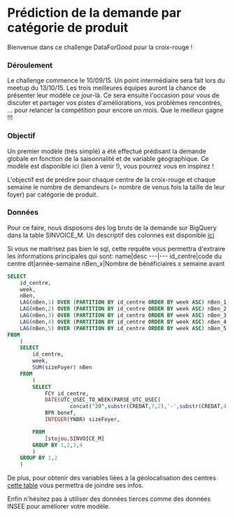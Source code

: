 # Prédiction de la demande par catégorie de produit

Bienvenue dans ce challenge DataForGood pour la croix-rouge ! 

### Déroulement
Le challenge commence le 10/09/15. Un point intermédiaire sera fait lors du meetup du 13/10/15. Les trois meilleures 
équipes auront la chance de présenter leur modèle ce jour-là. Ce sera ensuite l'occasion pour vous de discuter et 
partager vos pistes d'améliorations, vos problèmes rencontrés, ... pour relancer la compétition pour encore un mois.
Que le meilleur gagne !!!

### Objectif

Un premier modèle (très simple) a été effectué prédisant la demande globale en fonction de la saisonnalité et de 
variable géographique. Ce modèle est disponible ici (lien à venir !), vous pourrez vous en inspirez !

L'objectif est de prédire pour chaque centre de la croix-rouge et chaque semaine le nombre de demandeurs (= nombre 
de venus fois la taille de leur foyer) par catégorie de produit.


### Données 
Pour ce faire, nous disposons des log bruts de la demande sur BigQuery dans la table SINVOICE_M. Un descriptif 
des colonnes est disponible [ici](https://github.com/dataforgoodfr/croixrouge/wiki/description-de-la-table-SINVOICE_M)

Si vous ne maitrisez pas bien le sql, cette requête vous permettra d'extraire les informations principales qui sont:
name|desc
---|---
id_centre|code du centre
dt|année-semaine
nBen_x|Nombre de bénéficiaires x semaine avant

```sql
SELECT
	id_centre,
	week,
	nBen,
	LAG(nBen,1) OVER (PARTITION BY id_centre ORDER BY week ASC) nBen_1,
	LAG(nBen,2) OVER (PARTITION BY id_centre ORDER BY week ASC) nBen_2,
	LAG(nBen,3) OVER (PARTITION BY id_centre ORDER BY week ASC) nBen_3,
	LAG(nBen,4) OVER (PARTITION BY id_centre ORDER BY week ASC) nBen_4,
	LAG(nBen,5) OVER (PARTITION BY id_centre ORDER BY week ASC) nBen_5
FROM
	(
	SELECT
		id_centre,
		week,
		SUM(sizeFoyer) nBen
	FROM
		(
		SELECT
			FCY id_centre,
			DATE(UTC_USEC_TO_WEEK(PARSE_UTC_USEC(
		  			concat("20",substr(CREDAT,7,2),'-',substr(CREDAT,4,2),'-',substr(CREDAT,0,2))),0)/1000000) week,
			BPR benef,
			INTEGER(YNBR) sizeFoyer,

		FROM
			[stojou.SINVOICE_M]
		GROUP BY 1,2,3,4
		)
	GROUP BY 1,2
	)
```

De plus, pour obtenir des variables liées à la géolocalisation des centres [cette table](https://github.com/dataforgoodfr/croixrouge/blob/master/data/dim_u2a_ville.csv)
vous permettra de joindre ses infos. 

Enfin n'hésitez pas à utiliser des données tierces comme des données INSEE pour améliorer votre modèle. 



